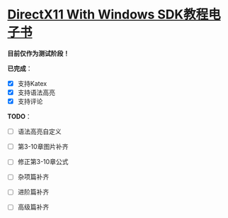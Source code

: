 # [DirectX11 With Windows SDK教程电子书](https://mkxjun.github.io/DirectX11-With-Windows-SDK-Book/)

**目前仅作为测试阶段！**

**已完成**：
- [x] 支持Katex
- [x] 支持语法高亮
- [x] 支持评论

**TODO**：
- [ ] 语法高亮自定义 
- [ ] 第3-10章图片补齐
- [ ] 修正第3-10章公式
- [ ] 杂项篇补齐
- [ ] 进阶篇补齐
- [ ] 高级篇补齐

